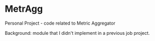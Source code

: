 # MetrAgg
Personal Project - code related to Metric Aggregator 

Background: module that I didn't implement in a previous job project.
